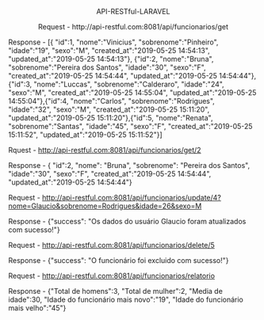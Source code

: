<p align="center">API-RESTful-LARAVEL</p>

<p align="center">
Request - http://api-restful.com:8081/api/funcionarios/get

Response - [{
"id":1,
"nome":"Vinicius",
"sobrenome":"Pinheiro",
"idade":"19",
"sexo":"M",
"created_at":"2019-05-25 14:54:13",
"updated_at":"2019-05-25 14:54:13"},
{"id":2,
"nome":"Bruna",
"sobrenome":"Pereira dos Santos",
"idade":"30",
"sexo":"F",
"created_at":"2019-05-25 14:54:44",
"updated_at":"2019-05-25 14:54:44"},{"id":3,
"nome":"Luccas",
"sobrenome":"Calderaro",
"idade":"24",
"sexo":"M",
"created_at":"2019-05-25 14:55:04",
"updated_at":"2019-05-25 14:55:04"},{"id":4,
"nome":"Carlos",
"sobrenome":"Rodrigues",
"idade":"32",
"sexo":"M",
"created_at":"2019-05-25 15:11:20",
"updated_at":"2019-05-25 15:11:20"},{"id":5,
"nome":"Renata",
"sobrenome":"Santas",
"idade":"45",
"sexo":"F",
"created_at":"2019-05-25 15:11:52",
"updated_at":"2019-05-25 15:11:52"}]



Rquest - http://api-restful.com:8081/api/funcionarios/get/2

Response - {
"id":2,
"nome":
"Bruna",
"sobrenome":
"Pereira dos Santos",
"idade":"30",
"sexo":"F",
"created_at":"2019-05-25 14:54:44",
"updated_at":"2019-05-25 14:54:44"}

Request - http://api-restful.com:8081/api/funcionarios/update/4?nome=Glaucio&sobrenome=Rodrigues&idade=26&sexo=M



Response - {"success":
"Os dados do usuário Glaucio foram atualizados com sucesso!"}

Request - http://api-restful.com:8081/api/funcionarios/delete/5



Response - {"success":
"O funcionário foi excluido com sucesso!"}

Request - http://api-restful.com:8081/api/funcionarios/relatorio

Response - {"Total de homens":3,
"Total de mulher":2,
"Media de idade":30,
"Idade do funcionário mais novo":"19",
"Idade do funcionário mais velho":"45"}
</p>
